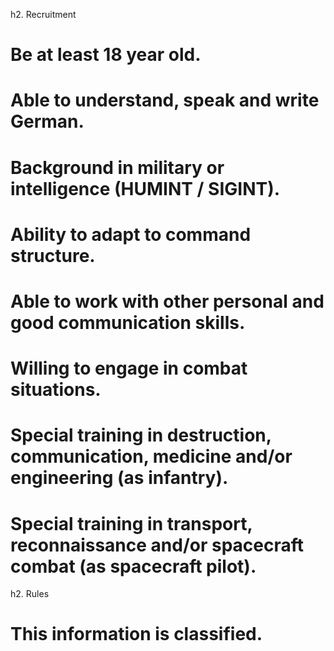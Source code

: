 h2. Recruitment

# Be at least 18 year old.
# Able to understand, speak and write German.
# Background in military or intelligence (HUMINT / SIGINT).
# Ability to adapt to command structure.
# Able to work with other personal and good communication skills.
# Willing to engage in combat situations.
# Special training in destruction, communication, medicine and/or engineering (as infantry).
# Special training in transport, reconnaissance and/or spacecraft combat (as spacecraft pilot).

h2. Rules

# This information is classified.